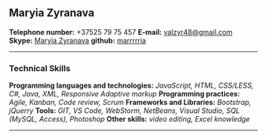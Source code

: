 ## Maryia Zyranava
**Telephone number:** +37525 79 75 457
**E-mail:** valzyr48@gmail.com	
**Skype:** [Maryia Zyranava](https://join.skype.com/invite/htFN8oaSZPaY)
**github:** [marrrrria](https://github.com/marrrrria/)
*** 
### Technical Skills
**Programming languages and technologies:** *JavaScript, HTML, CSS/LESS, C#, Java, XML, Responsive Adaptive markup*
**Programming practices:** *Agile, Kanban, Code review, Scrum*
**Frameworks and Libraries:** *Bootstrap, jQuerry*
**Tools:** *GIT, VS Code,  WebStorm, NetBeans, Visual Studio, SQL (MySQL, Access), Photoshop*
**Other skills:** *video editing, Excel knowledge*
***

